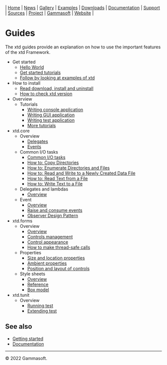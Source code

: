 | [Home](home.md) | [News](news.md) | [Gallery](gallery.md) | [Examples](examples.md) | [Downloads](downloads.md) | [Documentation](documentation.md) | [Support](support.md) | [Sources](https://github.com/gammasoft71/xtd) | [Project](https://sourceforge.net/projects/xtdpro/) | [Gammasoft](gammasoft.md) | [Website](https://gammasoft71.wixsite.com/xtdpro) |

# Guides

The xtd guides provide an explanation on how to use the important features of the xtd Framework. 

* Get started
  * [Hello World](guide_hello_world.md)
  * [Get started tutorials](tutorials.md)
  * [Follow by looking at examples of xtd](../examples/README.md)
* How to install
  * [Read download, install and uninstall](downloads.md)
  * [How to check xtd version](guide_check_version.md)
* Overview
  * Tutorials
    * [Writing console application](writing_applicaion_console.md)
    * [Writing GUI application](writing_applicaion_gui.md)
    * [Writing test application](writing_applicaion_test.md)
    * [More tutorials](tutorials.md)
* xtd.core
  * Overview
    * [Delegates](delegates.md)
    * [Events](events.md)
  * Common I/O tasks
    * [Common I/O tasks​](common_io_tasks.md)
    * [How to: Copy Directories](common_io_tasks_copy_directories.md)
    * [How to: Enumerate Directories and Files](common_io_tasks_enumerate_directories_and_files.md)
    * [How to: Read and Write to a Newly Created Data File](common_io_tasks_read_and_write_to_a_newly_created_data_file.md)
    * [How to: Read Text from a File](common_io_tasks_read_text_from_a_file.md)
    * [How to: Write Text to a File](common_io_tasks_write_text_to_a_file.md)
  * Delegates and lambdas
    * [Overview](guide_delegates_and_lambdas.md)
  * Event
    * [Overview](guide_handle_and_raise_events.md)
    * [Raise and consume events](guide_raise_and_consume_events.md)
    * [Observer Design Pattern](guide_observer_design_pattern.md)
* xtd.forms
  * Overview
    * [Overview](xtd_forms_explanations.md)
    * [Controls management](controls_management.md)
    * [Control appearance](control_appearance.md)
    * [How to make thread-safe calls](thread_safe_control_call.md)
  * Properties
    * [Size and location properties](size_and_location_properties.md)
    * [Ambient properties](ambient_properties.md)
    * [Position and layout of controls](position_and_layout_of_controls.md)
  * Style sheets
    * [Overview](guide_style_sheets_overview.md)
    * [Reference](guide_style_sheets_reference.md)
    * [Box model](guide_style_sheets_box_model.md)
* xtd.tunit
  * Overview
    * [Running test](writing_applicaion_running_test.md)
    * [Extending test](writing_applicaion_extending_test.md)

## See also

* [Getting started](getting_started.md)
* [Documentation](documentation.md)

______________________________________________________________________________________________

© 2022 Gammasoft.
